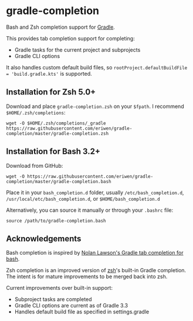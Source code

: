# gradle-completion
Bash and Zsh completion support for [Gradle](https://gradle.org).

This provides tab completion support for completing:

 * Gradle tasks for the current project and subprojects
 * Gradle CLI options

It also handles custom default build files, so `rootProject.defaultBuildFile = 'build.gradle.kts'` is supported.

## Installation for Zsh 5.0+

Download and place `gradle-completion.zsh` on your `$fpath`. I recommend `$HOME/.zsh/completions`:
```
wget -O $HOME/.zsh/completions/_gradle https://raw.githubusercontent.com/eriwen/gradle-completion/master/gradle-completion.zsh
```

## Installation for Bash 3.2+

Download from GitHub:
```
wget -O https://raw.githubusercontent.com/eriwen/gradle-completion/master/gradle-completion.bash
```

Place it in your `bash_completion.d` folder, usually `/etc/bash_completion.d`, `/usr/local/etc/bash_completion.d`, or `$HOME/bash_completion.d`

Alternatively, you can source it manually or through your `.bashrc` file:
```
source /path/to/gradle-completion.bash
```

## Acknowledgements
Bash completion is inspired by [Nolan Lawson's Gradle tab completion for bash](https://gist.github.com/nolanlawson/8694399).

Zsh completion is an improved version of [zsh](https://github.com/zsh-users/zsh)'s built-in Gradle completion. The intent is for mature improvements to be merged back into zsh.

Current improvements over built-in support:
 - Subproject tasks are completed
 - Gradle CLI options are current as of Gradle 3.3
 - Handles default build file as specified in settings.gradle
